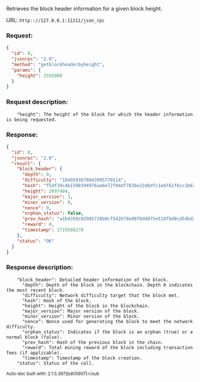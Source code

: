 Retrieves the block header information for a given block height.

URL: ```http:://127.0.0.1:11211/json_rpc```
### Request: 
```json
{
  "id": 0,
  "jsonrpc": "2.0",
  "method": "getblockheaderbyheight",
  "params": {
    "height": 2555000
  }
}
```
### Request description: 
```
    "height": The height of the block for which the header information is being requested.

```
### Response: 
```json
{
  "id": 0,
  "jsonrpc": "2.0",
  "result": {
    "block_header": {
      "depth": 0,
      "difficulty": "1849593878843995770114",
      "hash": "f5df39c4b1590394976aa6e72f04df7836e22dbdfc1e6f61f6cc1b624d83cd94",
      "height": 2697404,
      "major_version": 3,
      "minor_version": 0,
      "nonce": 0,
      "orphan_status": false,
      "prev_hash": "a1b4359c02985720b0cf542678e08f0d4075e518fbd0cd54bd280269545e0e6f",
      "reward": 0,
      "timestamp": 1719588270
    },
    "status": "OK"
  }
}
```
### Response description: 
```
    "block_header": Detailed header information of the block.
      "depth": Depth of the block in the blockchain. Depth 0 indicates the most recent block.
      "difficulty": Network difficulty target that the block met.
      "hash": Hash of the block.
      "height": Height of the block in the blockchain.
      "major_version": Major version of the block.
      "minor_version": Minor version of the block.
      "nonce": Nonce used for generating the block to meet the network difficulty.
      "orphan_status": Indicates if the block is an orphan (true) or a normal block (false).
      "prev_hash": Hash of the previous block in the chain.
      "reward": Total mining reward of the block including transaction fees (if applicable).
      "timestamp": Timestamp of the block creation.
    "status": Status of the call.

```
<sub>Auto-doc built with: 2.1.5.397[bd05907]</sub